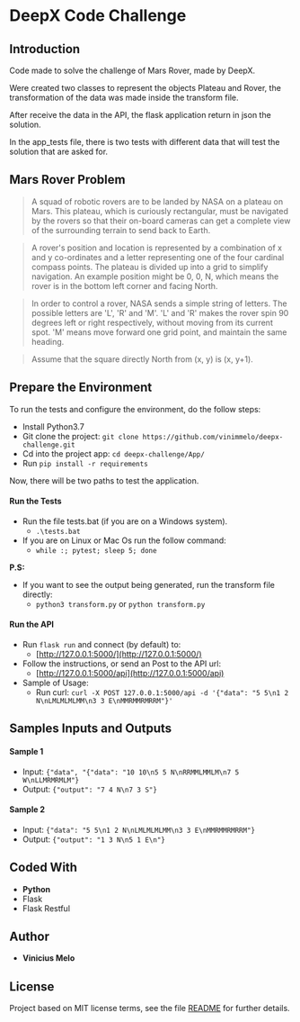 # DeepX Code Challenge

## Introduction

Code made to solve the challenge of Mars Rover, made by DeepX.

Were created two classes to represent the objects Plateau and Rover, the transformation of the data was made inside the transform file.

After receive the data in the API, the flask application return in json the solution.

In the app_tests file, there is two tests with different data that will test the solution that are asked for.


## Mars Rover Problem

>A squad of robotic rovers are to be landed by NASA on a plateau on Mars. This plateau, which is curiously rectangular, must be navigated by the rovers so that their on-board cameras can get a complete view of the surrounding terrain to send back to Earth.

>A rover's position and location is represented by a combination of x and y co-ordinates and a letter representing one of the four cardinal compass points. The plateau is divided up into a grid to simplify navigation. An example position might be 0, 0, N, which means the rover is in the bottom left corner and facing North.

>In order to control a rover, NASA sends a simple string of letters. The possible letters are 'L', 'R' and 'M'. 'L' and 'R' makes the rover spin 90 degrees left or right respectively, without moving from its current spot. 'M' means move forward one grid point, and maintain the same heading.

>Assume that the square directly North from (x, y) is (x, y+1).

## Prepare the Environment

To run the tests and configure the environment, do the follow steps:

- Install Python3.7
- Git clone the project: `git clone https://github.com/vinimmelo/deepx-challenge.git`
- Cd into the project app: `cd deepx-challenge/App/`
- Run `pip install -r requirements`

Now, there will be two paths to test the application.

####  Run the Tests

- Run the file tests.bat (if you are on a Windows system).
    - `.\tests.bat`
- If you are on Linux or Mac Os run the follow command:
    - `while :; pytest; sleep 5; done`

**P.S:**
- If you want to see the output being generated, run the transform file directly:
    - `python3 transform.py` or `python transform.py`

#### Run the API

- Run `flask run` and connect (by default) to:
    - [http://127.0.0.1:5000/](http://127.0.0.1:5000/)
- Follow the instructions, or send an Post to the API url:
    - [http://127.0.0.1:5000/api](http://127.0.0.1:5000/api)
- Sample of Usage:
    - Run curl: `curl -X POST 127.0.0.1:5000/api -d '{"data": "5 5\n1 2 N\nLMLMLMLMM\n3 3 E\nMMRMMRMRRM"}'
`

## Samples Inputs and Outputs

#### Sample 1

- Input: `{"data", "{"data": "10 10\n5 5 N\nRRMMLMMLM\n7 5 W\nLLMRMRMLM"}`
- Output: `{"output": "7 4 N\n7 3 S"}`

#### Sample 2

- Input: `{"data": "5 5\n1 2 N\nLMLMLMLMM\n3 3 E\nMMRMMRMRRM"}`
- Output: `{"output": "1 3 N\n5 1 E\n"}`

## Coded With

- **Python**
- Flask
- Flask Restful

## Author

- **Vinicius Melo**

## License

Project based on MIT license terms, see the file [README](https://github.com/vinimmelo/deepx-challenge/blob/master/README.md) for further details.

